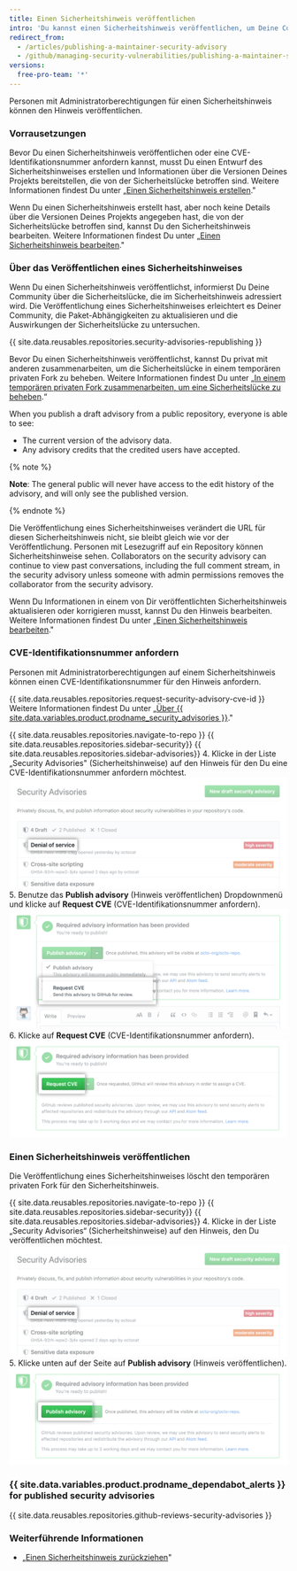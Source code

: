 ```yaml
---
title: Einen Sicherheitshinweis veröffentlichen
intro: 'Du kannst einen Sicherheitshinweis veröffentlichen, um Deine Community über eine Sicherheitslücke in Deinem Projekt zu informieren.'
redirect_from:
  - /articles/publishing-a-maintainer-security-advisory
  - /github/managing-security-vulnerabilities/publishing-a-maintainer-security-advisory
versions:
  free-pro-team: '*'
---
```


Personen mit Administratorberechtigungen für einen Sicherheitshinweis können den Hinweis veröffentlichen.

### Vorrausetzungen

Bevor Du einen Sicherheitshinweis veröffentlichen oder eine CVE-Identifikationsnummer anfordern kannst, musst Du einen Entwurf des Sicherheitshinweises erstellen und Informationen über die Versionen Deines Projekts bereitstellen, die von der Sicherheitslücke betroffen sind. Weitere Informationen findest Du unter „[Einen Sicherheitshinweis erstellen](/github/managing-security-vulnerabilities/creating-a-security-advisory)."

Wenn Du einen Sicherheitshinweis erstellt hast, aber noch keine Details über die Versionen Deines Projekts angegeben hast, die von der Sicherheitslücke betroffen sind, kannst Du den Sicherheitshinweis bearbeiten. Weitere Informationen findest Du unter „[Einen Sicherheitshinweis bearbeiten](/github/managing-security-vulnerabilities/editing-a-security-advisory)."

### Über das Veröffentlichen eines Sicherheitshinweises

Wenn Du einen Sicherheitshinweis veröffentlichst, informierst Du Deine Community über die Sicherheitslücke, die im Sicherheitshinweis adressiert wird. Die Veröffentlichung eines Sicherheitshinweises erleichtert es Deiner Community, die Paket-Abhängigkeiten zu aktualisieren und die Auswirkungen der Sicherheitslücke zu untersuchen.

{{ site.data.reusables.repositories.security-advisories-republishing }}

Bevor Du einen Sicherheitshinweis veröffentlichst, kannst Du privat mit anderen zusammenarbeiten, um die Sicherheitslücke in einem temporären privaten Fork zu beheben. Weitere Informationen findest Du unter „[In einem temporären privaten Fork zusammenarbeiten, um eine Sicherheitslücke zu beheben](/articles/collaborating-in-a-temporary-private-fork-to-resolve-a-security-vulnerability).“

When you publish a draft advisory from a public repository, everyone is able to see:

- The current version of the advisory data.
- Any advisory credits that the credited users have accepted.

{% note %}

**Note**: The general public will never have access to the edit history of the advisory, and will only see the published version.

{% endnote %}

Die Veröffentlichung eines Sicherheitshinweises verändert die URL für diesen Sicherheitshinweis nicht, sie bleibt gleich wie vor der Veröffentlichung. Personen mit Lesezugriff auf ein Repository können Sicherheitshinweise sehen. Collaborators on the security advisory can continue to view past conversations, including the full comment stream, in the security advisory unless someone with admin permissions removes the collaborator from the security advisory.

Wenn Du Informationen in einem von Dir veröffentlichten Sicherheitshinweis aktualisieren oder korrigieren musst, kannst Du den Hinweis bearbeiten. Weitere Informationen findest Du unter „[Einen Sicherheitshinweis bearbeiten](/github/managing-security-vulnerabilities/editing-a-security-advisory)."

### CVE-Identifikationsnummer anfordern

Personen mit Administratorberechtigungen auf einem Sicherheitshinweis können einen CVE-Identifikationsnummer für den Hinweis anfordern.

{{ site.data.reusables.repositories.request-security-advisory-cve-id }} Weitere Informationen findest Du unter „[Über {{ site.data.variables.product.prodname_security_advisories }}](/github/managing-security-vulnerabilities/about-github-security-advisories#cve-identification-numbers)."

{{ site.data.reusables.repositories.navigate-to-repo }}
{{ site.data.reusables.repositories.sidebar-security}}
{{ site.data.reusables.repositories.sidebar-advisories}}
4. Klicke in der Liste „Security Advisories" (Sicherheitshinweise) auf den Hinweis für den Du eine CVE-Identifikationsnummer anfordern möchtest. ![Sicherheitshinweis in der Liste](/assets/images/help/security/security-advisory-in-list.png)
5. Benutze das **Publish advisory** (Hinweis veröffentlichen) Dropdownmenü und klicke auf **Request CVE** (CVE-Identifikationsnummer anfordern). ![CVE-Identifikationsnummer im Dropdownmenü anfordern](/assets/images/help/security/security-advisory-drop-down-request-cve.png)
6. Klicke auf **Request CVE** (CVE-Identifikationsnummer anfordern). ![Dropdownmenü „Request CVE" (CVE-Identifikationsnummer anfordern)](/assets/images/help/security/security-advisory-request-cve-button.png)

### Einen Sicherheitshinweis veröffentlichen

Die Veröffentlichung eines Sicherheitshinweises löscht den temporären privaten Fork für den Sicherheitshinweis.

{{ site.data.reusables.repositories.navigate-to-repo }}
{{ site.data.reusables.repositories.sidebar-security}}
{{ site.data.reusables.repositories.sidebar-advisories}}
4. Klicke in der Liste „Security Advisories“ (Sicherheitshinweise) auf den Hinweis, den Du veröffentlichen möchtest. ![Sicherheitshinweis in der Liste](/assets/images/help/security/security-advisory-in-list.png)
5. Klicke unten auf der Seite auf **Publish advisory** (Hinweis veröffentlichen). ![Schaltfläche „Publish advisory“ (Hinweis veröffentlichen)](/assets/images/help/security/publish-advisory-button.png)

### {{ site.data.variables.product.prodname_dependabot_alerts }} for published security advisories

{{ site.data.reusables.repositories.github-reviews-security-advisories }}

### Weiterführende Informationen

- „[Einen Sicherheitshinweis zurückziehen](/github/managing-security-vulnerabilities/withdrawing-a-security-advisory)"
